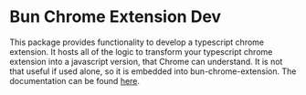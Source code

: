 # Bun Chrome Extension Dev

This package provides functionality to develop a typescript chrome extension.
It hosts all of the logic to transform your typescript chrome extension into a javascript version, that Chrome can understand.
It is not that useful if used alone, so it is embedded into bun-chrome-extension.
The documentation can be found [here](https://valle12.github.io/bun-chrome-extension/).
